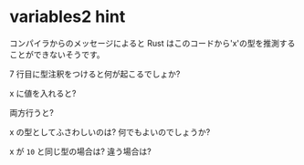 # variables2 hint

コンパイラからのメッセージによると Rust はこのコードから'x'の型を推測することができないそうです。

7 行目に型注釈をつけると何が起こるでしょか?

x に値を入れると?

両方行うと?

x の型としてふさわしいのは? 何でもよいのでしょうか?

x が `10` と同じ型の場合は? 違う場合は?

<!---
The compiler message is saying that Rust cannot infer the type that the
variable binding `x` has with what is given here.
What happens if you annotate line 7 with a type annotation?
What if you give x a value?
What if you do both?
What type should x be, anyway?
What if x is the same type as 10? What if it's a different type?
--->
